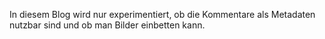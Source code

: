 [//]: # (Name: Architecture - Zweiter Blog)
[//]: # (Description: Architecture - Zweiter Blog: A technical test about the usage of MD syntax in embedded Angular app - see PoC blogging)
[//]: # (Creator: Detlef Winkelvoss)
[//]: # (Date: 23.04.2020)
[//]: # (Update: 23.04.2020)
[//]: # (Tag: Test)
[//]: # (Tag: Zweiter)

In diesem Blog wird nur experimentiert, ob die Kommentare als Metadaten nutzbar sind und ob man Bilder einbetten kann.